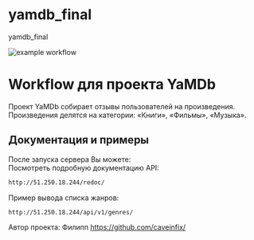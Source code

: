 # yamdb_final
yamdb_final

![example workflow](https://github.com/caveinfix/yamdb_final/actions/workflows/yamdb_workflow.yml/badge.svg)


#  Workflow для проекта YaMDb

Проект YaMDb собирает отзывы пользователей на произведения. 
Произведения делятся на категории: «Книги», «Фильмы», «Музыка».


## Документация и примеры
После запуска сервера Вы можете:  
Посмотреть подробную документацию API:
```sh
http://51.250.18.244/redoc/
```
Пример вывода списка жанров:
```sh
http://51.250.18.244/api/v1/genres/
```

Автор проекта: Филипп https://github.com/caveinfix/
